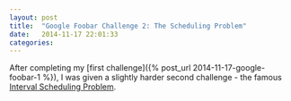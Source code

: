 ```yaml
---
layout: post
title:  "Google Foobar Challenge 2: The Scheduling Problem"
date:   2014-11-17 22:01:33
categories:
---
```


After completing my [first challenge]({% post_url 2014-11-17-google-foobar-1 %}), I was given a slightly harder second challenge - the famous [Interval Scheduling Problem](http://en.wikipedia.org/wiki/Interval_scheduling).
